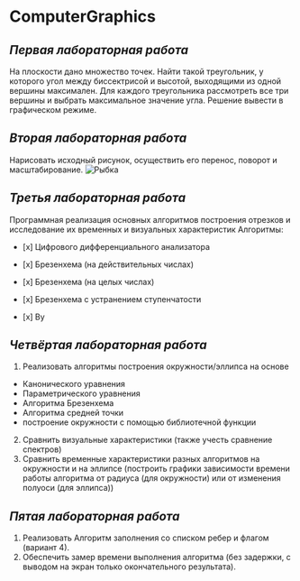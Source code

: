 # ComputerGraphics

## *Первая лабораторная работа*
На плоскости дано множество точек. Найти такой треугольник, у которого угол между биссектрисой и высотой, выходящими из одной вершины максимален.
Для каждого треугольника рассмотреть все три вершины и выбрать максимальное значение угла.
Решение вывести в графическом режиме.


## *Вторая лабораторная работа*
Нарисовать исходный рисунок, осуществить его перенос, поворот и масштабирование.
![Рыбка](https://user-images.githubusercontent.com/54107546/85201369-735f7480-b307-11ea-85f2-b97f5d11644e.jpg)


## *Третья лабораторная работа*
Программная реализация основных алгоритмов построения отрезков и исследование их временных и визуальных характеристик
Алгоритмы: 
<ul><li>[x] Цифрового дифференциального анализатора</li></ul>
<ul><li>[x] Брезенхема (на действительных числах)</li></ul>
<ul><li>[x] Брезенхема (на целых числах)</li></ul>
<ul><li>[x] Брезенхема с устранением ступенчатости</li></ul>
<ul><li>[x] Ву</li></ul>
  

## *Четвёртая лабораторная работа*
1.	Реализовать алгоритмы построения окружности/эллипса на основе 
- Канонического уравнения
- Параметрического уравнения
- Алгоритма Брезенхема 
- Алгоритма средней точки 
- построение окружности с помощью библиотечной функции 
2.	Сравнить визуальные характеристики (также учесть сравнение спектров)
3.	Сравнить временные характеристики разных алгоритмов на окружности и на эллипсе (построить графики зависимости времени работы алгоритма от радиуса (для окружности) или от изменения полуоси (для эллипса))



## *Пятая лабораторная работа*
1.	Реализовать Алгоритм заполнения со списком ребер  и флагом  (вариант 4).
1.	Обеспечить замер времени выполнения алгоритма (без задержки, с выводом на экран только окончательного результата).

